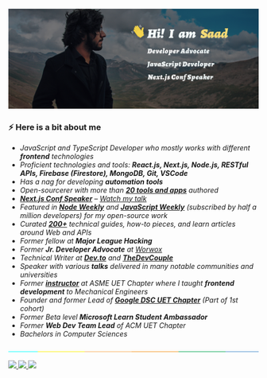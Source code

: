 ![cover](assets/cover-2.png)

### ⚡️ Here is a bit about me

- *JavaScript and TypeScript Developer who mostly works with different **frontend** technologies*
- *Proficient technologies and tools: **React.js, Next.js, Node.js, RESTful APIs, Firebase (Firestore), MongoDB, Git, VSCode***
- *Has a nag for developing **automation tools***
- *Open-sourcerer with more than [**20 tools and apps**](https://github.com/msaaddev/open-source) authored*
- *[**Next.js Conf Speaker**](https://nextjs.org/conf/speakers/msaaddev) – [Watch my talk](https://www.youtube.com/watch?v=6EOZf-FOUDI&ab_channel=Vercel)*
- *Featured in [**Node Weekly**](https://nodeweekly.com/issues/397) and [**JavaScript Weekly**](https://javascriptweekly.com/issues/547) (subscribed by half a million developers) for my open-source work*
- *Curated [**200+**](https://rapidapi.com/developers/saad) technical guides, how-to pieces, and learn articles around Web and APIs*
- *Former fellow at **Major League Hacking***
- *Former **Jr. Developer Advocate** at [Worwox](https://github.com/worwox)*
- *Technical Writer at [**Dev.to**](https://dev.to/msaaddev) and [**TheDevCouple**](https://thedevcouple.com/author/muhammadsaad/)*
- *Speaker with various **talks** delivered in many notable communities and universities*
- *Former [**instructor**](https://www.youtube.com/watch?v=l6U7pXfyuP4&list=PLjjqsCGTfaD7CVJqN3GQdxjHUxEAS1v6B) at ASME UET Chapter where I taught **frontend development** to Mechanical Engineers*
- *Founder and former Lead of [**Google DSC UET Chapter**](https://dsc.community.dev/university-of-engineering-and-technology-lahore/) (Part of 1st cohort)*
- *Former Beta level **Microsoft Learn Student Ambassador***
- *Former **Web Dev Team Lead** of ACM UET Chapter*
- *Bachelors in Computer Sciences*

![separator](assets/separate.jpg)

<a href="https://www.linkedin.com/in/msaaddev/" target="_blank" rel="noopener noreferrer">
  <img src="https://img.shields.io/badge/LinkedIn-Saad%20Irfan-blue?logo=linkedin&logoColor=blue&color=blue" />
</a>

<a href="mailto:mrsaadirfan@gmail.com.com" target="_blank" rel="noopener noreferrer">
  <img src="https://img.shields.io/badge/Gmail-Saad%20Irfan-red?logo=gmail&logoColor=red&color=red" />
</a>

<a href="https://www.youtube.com/channel/UCNQgFgvbz_Vf_2_sWaaKV8Q" target="_blank" rel="noopener noreferrer">
  <img src="https://img.shields.io/badge/YouTube-Saad%20Irfan-red?logo=youtube&logoColor=red&color=red" />
</a>

